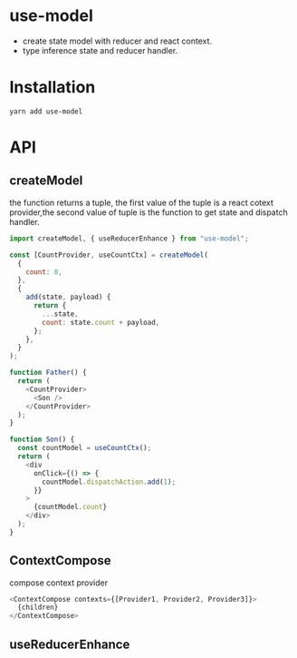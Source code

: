 # use-model

- create state model with reducer and react context.
- type inference state and reducer handler.



# Installation

```
yarn add use-model

```

# API

## createModel

 the function returns a tuple, the first value of the tuple is a react cotext provider,the second value of tuple is the function to get state and dispatch handler.

```js
import createModel, { useReducerEnhance } from "use-model";

const [CountProvider, useCountCtx] = createModel(
  {
    count: 0,
  },
  {
    add(state, payload) {
      return {
        ...state,
        count: state.count + payload,
      };
    },
  }
);

function Father() {
  return (
    <CountProvider>
      <Son />
    </CountProvider>
  );
}

function Son() {
  const countModel = useCountCtx();
  return (
    <div
      onClick={() => {
        countModel.dispatchAction.add(1);
      }}
    >
      {countModel.count}
    </div>
  );
}
```

## ContextCompose

compose context provider

```js
<ContextCompose contexts={[Provider1, Provider2, Provider3]}>
  {children}
</ContextCompose>
```

## useReducerEnhance
